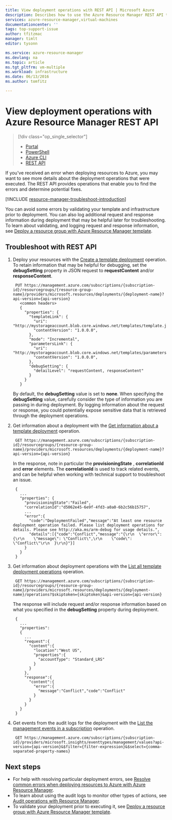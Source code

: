 ```yaml
---
title: View deployment operations with REST API | Microsoft Azure
description: Describes how to use the Azure Resource Manager REST API to detect issues from Resource Manager deployment.
services: azure-resource-manager,virtual-machines
documentationcenter: ''
tags: top-support-issue
author: tfitzmac
manager: timlt
editor: tysonn

ms.service: azure-resource-manager
ms.devlang: na
ms.topic: article
ms.tgt_pltfrm: vm-multiple
ms.workload: infrastructure
ms.date: 06/13/2016
ms.author: tomfitz

---
```

# View deployment operations with Azure Resource Manager REST API
> [!div class="op_single_selector"]
> * [Portal](resource-manager-troubleshoot-deployments-portal.md)
> * [PowerShell](resource-manager-troubleshoot-deployments-powershell.md)
> * [Azure CLI](resource-manager-troubleshoot-deployments-cli.md)
> * [REST API](resource-manager-troubleshoot-deployments-rest.md)
> 
> 

If you've received an error when deploying resources to Azure, you may want to see more details about the deployment operations that were executed. The REST API provides operations that enable you to find the errors and determine potential fixes.

[!INCLUDE [resource-manager-troubleshoot-introduction](../includes/resource-manager-troubleshoot-introduction.md)]

You can avoid some errors by validating your template and infrastructure prior to deployment. You can also log additional request and response information during deployment that may be helpful later for troubleshooting. To learn about validating, and logging request and response information, see [Deploy a resource group with Azure Resource Manager template](resource-group-template-deploy-rest.md).

## Troubleshoot with REST API
1. Deploy your resources with the [Create a template deployment](https://msdn.microsoft.com/library/azure/dn790564.aspx) operation. To retain information that may be helpful for debugging, set the **debugSetting** 
   property in JSON request to **requestContent** and/or **responseContent**. 
   
        PUT https://management.azure.com/subscriptions/{subscription-id}/resourcegroups/{resource-group-name}/providers/microsoft.resources/deployments/{deployment-name}?api-version={api-version}
          <common headers>
          {
            "properties": {
              "templateLink": {
                "uri": "http://mystorageaccount.blob.core.windows.net/templates/template.json",
                "contentVersion": "1.0.0.0",
              },
              "mode": "Incremental",
              "parametersLink": {
                "uri": "http://mystorageaccount.blob.core.windows.net/templates/parameters.json",
                "contentVersion": "1.0.0.0",      
              },
              "debugSetting": {
                "detailLevel": "requestContent, responseContent"
              }
            }
          }
   
    By default, the **debugSetting** value is set to **none**. When specifying the **debugSetting** value, carefully consider the type of information you are passing in during deployment. By logging information about the request or response, you could potentially expose sensitive data that is retrieved through the deployment operations. 
2. Get information about a deployment with the [Get information about a template deployment](https://msdn.microsoft.com/library/azure/dn790565.aspx) operation.
   
        GET https://management.azure.com/subscriptions/{subscription-id}/resourcegroups/{resource-group-name}/providers/microsoft.resources/deployments/{deployment-name}?api-version={api-version}
   
    In the response, note in particular the **provisioningState** , **correlationId** and **error** elements. The **correlationId** is used to track related events, and can be helpful 
    when working with technical support to troubleshoot an issue.
   
        { 
          ...
          "properties": {
            "provisioningState":"Failed",
            "correlationId":"d5062e45-6e9f-4fd3-a0a0-6b2c56b15757",
            ...
            "error":{
              "code":"DeploymentFailed","message":"At least one resource deployment operation failed. Please list deployment operations for details. Please see http://aka.ms/arm-debug for usage details.",
              "details":[{"code":"Conflict","message":"{\r\n  \"error\": {\r\n    \"message\": \"Conflict\",\r\n    \"code\": \"Conflict\"\r\n  }\r\n}"}]
            }  
          }
        }
3. Get information about deployment operations with the [List all template deployment operations](https://msdn.microsoft.com/library/azure/dn790518.aspx) operation. 
   
        GET https://management.azure.com/subscriptions/{subscription-id}/resourcegroups/{resource-group-name}/providers/microsoft.resources/deployments/{deployment-name}/operations?$skiptoken={skiptoken}&api-version={api-version}
   
    The response will include request and/or response information based on what you specified in the **debugSetting** property during deployment.
   
        {
          ...
          "properties": 
          {
            ...
            "request":{
              "content":{
                "location":"West US",
                "properties":{
                  "accountType": "Standard_LRS"
                }
              }
            },
            "response":{
              "content":{
                "error":{
                  "message":"Conflict","code":"Conflict"
                }
              }
            }
          }
        }
4. Get events from the audit logs for the deployment with the [List the management events in a subscription](https://msdn.microsoft.com/library/azure/dn931934.aspx) operation.
   
        GET https://management.azure.com/subscriptions/{subscription-id}/providers/microsoft.insights/eventtypes/management/values?api-version={api-version}&$filter={filter-expression}&$select={comma-separated-property-names}

## Next steps
* For help with resolving particular deployment errors, see [Resolve common errors when deploying resources to Azure with Azure Resource Manager](resource-manager-common-deployment-errors.md).
* To learn about using the audit logs to monitor other types of actions, see [Audit operations with Resource Manager](resource-group-audit.md).
* To validate your deployment prior to executing it, see [Deploy a resource group with Azure Resource Manager template](resource-group-template-deploy.md).

